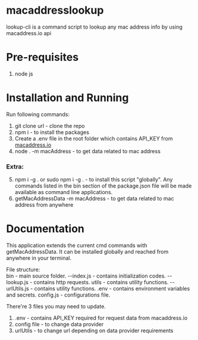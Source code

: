 # macaddresslookup

lookup-cli is a command script to lookup any mac address info by using macaddress.io api

# Pre-requisites

1. node js

# Installation and Running

Run following commands:

1. git clone url - clone the repo
2. npm i - to install the packages
3. Create a .env file in the root folder which contains API_KEY from [macaddress.io](https://macaddress.io/api/documentation/making-requests)
4. node . -m macAddress - to get data related to mac address

### Extra:

5. npm i -g . or sudo npm i -g . - to install this script "globally". Any commands listed in the bin section of the package.json file will be made available as command line applications.
6. getMacAddressData -m macAddress - to get data related to mac address from anywhere

# Documentation

This application extends the current cmd commands with getMacAddressData. It can be installed globally and reached from anywhere in your terminal.

File structure:  
bin - main source folder.
--index.js - contains initialization codes.
--lookup.js - contains http requests.
utils - contains utility functions.
--urlUtils.js - contains utility functions.
.env - contains environment variables and secrets.
config.js - configurations file.

There're 3 files you may need to update.

1. .env - contains API_KEY required for request data from macaddress.io
2. config file - to change data provider
3. urlUtils - to change url depending on data provider requirements
